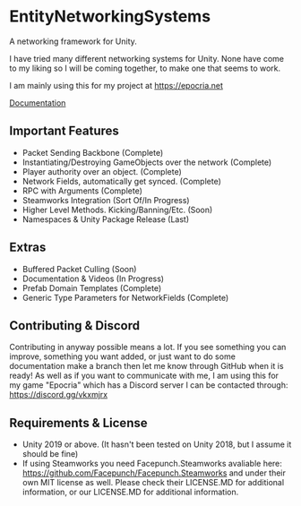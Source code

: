 # EntityNetworkingSystems
 A networking framework for Unity.


I have tried many different networking systems for Unity. None have come to my liking so I will be coming together, to make one that seems to work.

I am mainly using this for my project at https://epocria.net

[Documentation](https://github.com/AncientEntity/EntityNetworkingSystems/wiki)

## Important Features
- Packet Sending Backbone (Complete)
- Instantiating/Destroying GameObjects over the network (Complete)
- Player authority over an object. (Complete)
- Network Fields, automatically get synced. (Complete)
- RPC with Arguments (Complete)
- Steamworks Integration (Sort Of/In Progress)
- Higher Level Methods. Kicking/Banning/Etc. (Soon)
- Namespaces & Unity Package Release (Last)

## Extras
- Buffered Packet Culling (Soon)
- Documentation & Videos (In Progress)
- Prefab Domain Templates (Complete)
- Generic Type Parameters for NetworkFields (Complete)

## Contributing & Discord
Contributing in anyway possible means a lot. If you see something you can improve, something you want added, or just want to do some documentation make a branch then let me know through GitHub when it is ready! As well as if you want to communicate with me, I am using this for my game "Epocria" which has a Discord server I can be contacted through: https://discord.gg/vkxmjrx

## Requirements & License
- Unity 2019 or above. (It hasn't been tested on Unity 2018, but I assume it should be fine)
- If using Steamworks you need Facepunch.Steamworks avaliable here: https://github.com/Facepunch/Facepunch.Steamworks and under their own MIT license as well. Please check their LICENSE.MD for additional information, or our LICENSE.MD for additional information.
